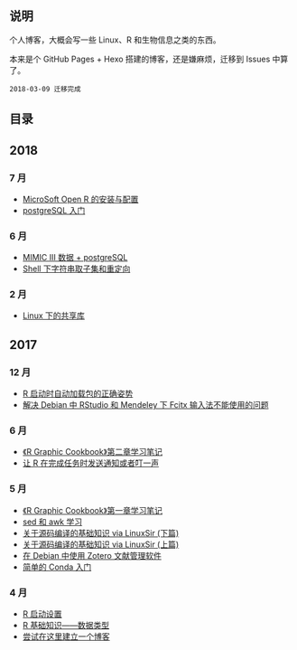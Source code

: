 ## 说明

个人博客，大概会写一些 Linux、R 和生物信息之类的东西。

本来是个 GitHub Pages + Hexo 搭建的博客，还是嫌麻烦，迁移到 Issues 中算了。
```
2018-03-09 迁移完成
```

## 目录

## 2018

### 7 月
- [MicroSoft Open R 的安装与配置](https://github.com/JackieMium/Blog/issues/18)
- [postgreSQL 入门](https://github.com/JackieMium/Blog/issues/17)

### 6 月
- [MIMIC III 数据 + postgreSQL](https://github.com/JackieMium/Blog/issues/16)
- [Shell 下字符串取子集和重定向](https://github.com/JackieMium/Blog/issues/15)


### 2 月
- [Linux 下的共享库](https://github.com/JackieMium/Blog/issues/14)


## 2017

### 12 月
- [R 启动时自动加载包的正确姿势](https://github.com/JackieMium/Blog/issues/13)
- [解决 Debian 中 RStudio 和 Mendeley 下 Fcitx 输入法不能使用的问题](https://github.com/JackieMium/Blog/issues/12)

### 6 月
- [《R Graphic Cookbook》第二章学习笔记](https://github.com/JackieMium/Blog/issues/11)
- [让 R 在完成任务时发送通知或者叮一声](https://github.com/JackieMium/Blog/issues/10)

### 5 月
- [《R Graphic Cookbook》第一章学习笔记](https://github.com/JackieMium/Blog/issues/9)
- [sed 和 awk 学习](https://github.com/JackieMium/Blog/issues/8)
- [关于源码编译的基础知识 via LinuxSir (下篇)](https://github.com/JackieMium/Blog/issues/7)
- [关于源码编译的基础知识 via LinuxSir (上篇)](https://github.com/JackieMium/Blog/issues/6)
- [在 Debian 中使用 Zotero 文献管理软件](https://github.com/JackieMium/Blog/issues/5)
- [简单的 Conda 入门](https://github.com/JackieMium/Blog/issues/4)

### 4 月
- [R 启动设置](https://github.com/JackieMium/Blog/issues/3)
- [R 基础知识——数据类型](https://github.com/JackieMium/Blog/issues/2)
- [尝试在这里建立一个博客](https://github.com/JackieMium/Blog/issues/1)
